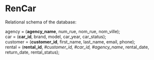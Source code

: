 # RenCar

Relational schema of the database:

agency = (**agency_name**, num_rue, nom_rue, nom_ville);<br />
car = (**car_id**, brand, model, car_year, car_status);<br />
customer = (**customer_id**, first_name, last_name, email, phone);<br />
rental = (**rental_id**, _#customer_id, #car_id, #agency_name_, rental_date, return_date, rental_status);
